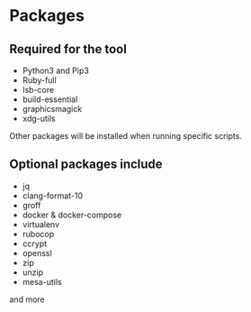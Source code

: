 # Packages

## Required for the tool

- Python3 and Pip3
- Ruby-full
- lsb-core
- build-essential
- graphicsmagick
- xdg-utils

Other packages will be installed when running specific scripts.

## Optional packages include

- jq
- clang-format-10
- groff
- docker & docker-compose
- virtualenv
- rubocop
- ccrypt
- openssl
- zip
- unzip
- mesa-utils

and more
